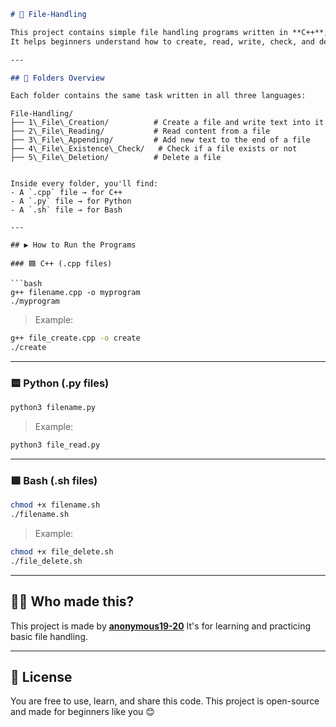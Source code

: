```markdown
# 📁 File-Handling

This project contains simple file handling programs written in **C++**, **Python**, and **Bash**.  
It helps beginners understand how to create, read, write, check, and delete files using different programming languages.

---

## 📂 Folders Overview

Each folder contains the same task written in all three languages:

```
````
File-Handling/
├── 1\_File\_Creation/          # Create a file and write text into it
├── 2\_File\_Reading/           # Read content from a file
├── 3\_File\_Appending/         # Add new text to the end of a file
├── 4\_File\_Existence\_Check/   # Check if a file exists or not
├── 5\_File\_Deletion/          # Delete a file
````
````

Inside every folder, you'll find:
- A `.cpp` file → for C++
- A `.py` file → for Python
- A `.sh` file → for Bash

---

## ▶️ How to Run the Programs

### 🟦 C++ (.cpp files)

```bash
g++ filename.cpp -o myprogram
./myprogram
````

> Example:

```bash
g++ file_create.cpp -o create
./create
```

---

### 🟨 Python (.py files)

```bash
python3 filename.py
```

> Example:

```bash
python3 file_read.py
```

---

### 🟩 Bash (.sh files)

```bash
chmod +x filename.sh
./filename.sh
```

> Example:

```bash
chmod +x file_delete.sh
./file_delete.sh
```

---

## 👨‍💻 Who made this?

This project is made by **[anonymous19-20](https://github.com/anonymous19-20)**
It's for learning and practicing basic file handling.

---

## 📖 License

You are free to use, learn, and share this code.
This project is open-source and made for beginners like you 😊

````
